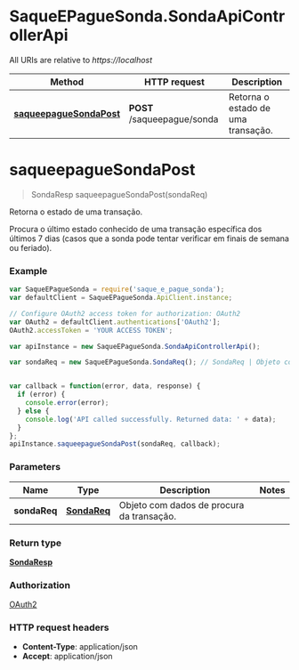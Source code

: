 # SaqueEPagueSonda.SondaApiControllerApi

All URIs are relative to *https://localhost*

Method | HTTP request | Description
------------- | ------------- | -------------
[**saqueepagueSondaPost**](SondaApiControllerApi.md#saqueepagueSondaPost) | **POST** /saqueepague/sonda | Retorna o estado de uma transação.


<a name="saqueepagueSondaPost"></a>
# **saqueepagueSondaPost**
> SondaResp saqueepagueSondaPost(sondaReq)

Retorna o estado de uma transação.

Procura o último estado conhecido de uma transação específica dos últimos 7 dias (casos que a sonda pode tentar verificar em finais de semana ou feriado).

### Example
```javascript
var SaqueEPagueSonda = require('saque_e_pague_sonda');
var defaultClient = SaqueEPagueSonda.ApiClient.instance;

// Configure OAuth2 access token for authorization: OAuth2
var OAuth2 = defaultClient.authentications['OAuth2'];
OAuth2.accessToken = 'YOUR ACCESS TOKEN';

var apiInstance = new SaqueEPagueSonda.SondaApiControllerApi();

var sondaReq = new SaqueEPagueSonda.SondaReq(); // SondaReq | Objeto com dados de procura da transação.


var callback = function(error, data, response) {
  if (error) {
    console.error(error);
  } else {
    console.log('API called successfully. Returned data: ' + data);
  }
};
apiInstance.saqueepagueSondaPost(sondaReq, callback);
```

### Parameters

Name | Type | Description  | Notes
------------- | ------------- | ------------- | -------------
 **sondaReq** | [**SondaReq**](SondaReq.md)| Objeto com dados de procura da transação. | 

### Return type

[**SondaResp**](SondaResp.md)

### Authorization

[OAuth2](../README.md#OAuth2)

### HTTP request headers

 - **Content-Type**: application/json
 - **Accept**: application/json

